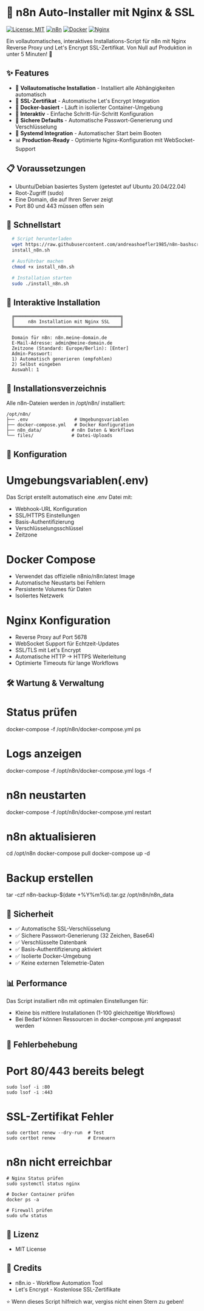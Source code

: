 # 🚀 n8n Auto-Installer mit Nginx & SSL

[![License: MIT](https://img.shields.io/badge/License-MIT-yellow.svg)](https://opensource.org/licenses/MIT)
[![n8n](https://img.shields.io/badge/n8n-latest-orange.svg)](https://n8n.io)
[![Docker](https://img.shields.io/badge/Docker-required-blue.svg)](https://docker.com)
[![Nginx](https://img.shields.io/badge/Nginx-SSL-green.svg)](https://nginx.org)

Ein vollautomatisches, interaktives Installations-Script für n8n mit Nginx Reverse Proxy und Let's Encrypt SSL-Zertifikat. Von Null auf Produktion in unter 5 Minuten! 🎯

## ✨ Features

- 🔧 **Vollautomatische Installation** - Installiert alle Abhängigkeiten automatisch
- 🔐 **SSL-Zertifikat** - Automatische Let's Encrypt Integration
- 🐳 **Docker-basiert** - Läuft in isolierter Container-Umgebung
- 🎯 **Interaktiv** - Einfache Schritt-für-Schritt Konfiguration
- 📝 **Sichere Defaults** - Automatische Passwort-Generierung und Verschlüsselung
- 🚦 **Systemd Integration** - Automatischer Start beim Booten
- 📊 **Production-Ready** - Optimierte Nginx-Konfiguration mit WebSocket-Support

## 📋 Voraussetzungen

- Ubuntu/Debian basiertes System (getestet auf Ubuntu 20.04/22.04)
- Root-Zugriff (sudo)
- Eine Domain, die auf Ihren Server zeigt
- Port 80 und 443 müssen offen sein

## 🚀 Schnellstart

```bash
  # Script herunterladen
  wget https://raw.githubusercontent.com/andreashoefler1985/n8n-bashscript/
  install_n8n.sh

  # Ausführbar machen
  chmod +x install_n8n.sh

  # Installation starten
  sudo ./install_n8n.sh
  ```

## 💬 Interaktive Installation

```text
  ╔═══════════════════════════════════════╗
  ║     n8n Installation mit Nginx SSL    ║
  ╚═══════════════════════════════════════╝

  Domain für n8n: n8n.meine-domain.de
  E-Mail-Adresse: admin@meine-domain.de
  Zeitzone (Standard: Europe/Berlin): [Enter]
  Admin-Passwort:
  1) Automatisch generieren (empfohlen)
  2) Selbst eingeben
  Auswahl: 1
  ```


## 📁 Installationsverzeichnis

Alle n8n-Dateien werden in /opt/n8n/ installiert:

```text
/opt/n8n/
├── .env                 # Umgebungsvariablen
├── docker-compose.yml   # Docker Konfiguration
├── n8n_data/           # n8n Daten & Workflows
└── files/              # Datei-Uploads
```

## 🔧 Konfiguration
# Umgebungsvariablen(.env)
Das Script erstellt automatisch eine .env Datei mit:
- Webhook-URL Konfiguration
- SSL/HTTPS Einstellungen
- Basis-Authentifizierung
- Verschlüsselungsschlüssel
- Zeitzone

# Docker Compose
- Verwendet das offizielle n8nio/n8n:latest Image
- Automatische Neustarts bei Fehlern
- Persistente Volumes für Daten
- Isoliertes Netzwerk

# Nginx Konfiguration
- Reverse Proxy auf Port 5678
- WebSocket Support für Echtzeit-Updates
- SSL/TLS mit Let's Encrypt
- Automatische HTTP → HTTPS Weiterleitung
- Optimierte Timeouts für lange Workflows

## 🛠️ Wartung & Verwaltung

# Status prüfen
docker-compose -f /opt/n8n/docker-compose.yml ps

# Logs anzeigen
docker-compose -f /opt/n8n/docker-compose.yml logs -f

# n8n neustarten
docker-compose -f /opt/n8n/docker-compose.yml restart

# n8n aktualisieren
cd /opt/n8n
docker-compose pull
docker-compose up -d

# Backup erstellen
tar -czf n8n-backup-$(date +%Y%m%d).tar.gz /opt/n8n/n8n_data

## 🔐 Sicherheit

- ✅ Automatische SSL-Verschlüsselung
- ✅ Sichere Passwort-Generierung (32 Zeichen, Base64)
- ✅ Verschlüsselte Datenbank
- ✅ Basis-Authentifizierung aktiviert
- ✅ Isolierte Docker-Umgebung
- ✅ Keine externen Telemetrie-Daten

## 📊 Performance
Das Script installiert n8n mit optimalen Einstellungen für:
- Kleine bis mittlere Installationen (1-100 gleichzeitige Workflows)
- Bei Bedarf können Ressourcen in docker-compose.yml angepasst werden

## 🐛 Fehlerbehebung

# Port 80/443 bereits belegt
```text
sudo lsof -i :80
sudo lsof -i :443
```
# SSL-Zertifikat Fehler
```text
sudo certbot renew --dry-run  # Test
sudo certbot renew            # Erneuern
```
# n8n nicht erreichbar
```text
# Nginx Status prüfen
sudo systemctl status nginx

# Docker Container prüfen
docker ps -a

# Firewall prüfen
sudo ufw status
```

## 📝 Lizenz
- MIT License

## 🙏 Credits
- n8n.io - Workflow Automation Tool
- Let's Encrypt - Kostenlose SSL-Zertifikate


⭐ Wenn dieses Script hilfreich war, vergiss nicht einen Stern zu geben!
